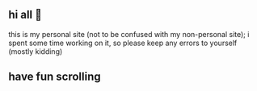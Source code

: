 ## hi all 👋

this is my personal site (not to be confused with my non-personal site); i spent some time working on it, so please keep any errors to yourself (mostly kidding)

## have fun scrolling
